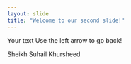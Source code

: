 ```yaml
---
layout: slide
title: "Welcome to our second slide!"
---
```

Your text
Use the left arrow to go back!

Sheikh Suhail Khursheed
